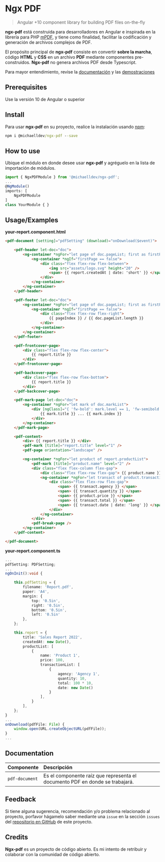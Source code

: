 
# Ngx PDF

> Angular +10 component library for building PDF files on-the-fly

**ngx-pdf** está construida para desarrolladores en Angular e inspirada en la librería para PHP [mPDF](https://mpdf.github.io/), y tiene como finalidad, facilitar la codificación y generación de archivos complejos de PDF.

El propósito principal de **ngx-pdf** consiste en convertir **sobre la marcha**, código **HTML** y **CSS** en un archivo **PDF** mediante componentes pre-construidos.
**Ngx-pdf** no genera archivos PDF desde Typescript.

Para mayor entendimiento, revise la [documentación](https://michaellalavedramunayco.github.io/ngx-pdf) y las [demostraciones](https://michaellalavedramunayco.github.io/ngx-pdf)

## Prerequisites

Use la versión 10 de Angular o superior

## Install

Para usar **ngx-pdf** en su proyecto, realice la instalación usando [npm](https://www.npmjs.com/package/@michaelldev/ngx-pdf):

```cmd
npm i @michaelldev/ngx-pdf --save
```

## How to use

Ubique el módulo en donde desee usar **ngx-pdf** y agréguelo en la lista de importación de módulos.

```typescript
import { NgxPDFModule } from '@michaelldev/ngx-pdf';
...
@NgModule()
imports: [
	NgxPDFModule
]
class YourModule { }

```

## Usage/Examples

**your-report.component.html**

```html
<pdf-document [setting]="pdfSetting" (download)="onDownload($event)">

	<pdf-header let-doc="doc">
		<ng-container *ngFor="let page of doc.pageList; first as firstPage">
			<ng-container *ngIf="firstPage == false">
				<div class="flex flex-row flex-between">
					<img src="assets/logo.svg" height="20" />
					<span> {{ report.createdAt | date: 'short' }} </span>
				</div>
			</ng-container>
		</ng-container>
	</pdf-header>

	<pdf-footer let-doc="doc">
		<ng-container *ngFor="let page of doc.pageList; first as firstPage; index as pageIndex">
			<ng-container *ngIf="firstPage == false">
				<div class="flex flex-row flex-right">
					{{ pageIndex }} / {{ doc.pageList.length }}
				</div>
			</ng-container>
		</ng-container>
	</pdf-footer>

	<pdf-frontcover-page>
		<div class="flex flex-row flex-center">
			{{ report.title }}
		</div>
	</pdf-frontcover-page>

	<pdf-backcover-page>
		<div class="flex flex-row flex-bottom">
			{{ report.title }}
		</div>
	</pdf-backcover-page>

	<pdf-mark-page let-doc="doc">
		<ng-container *ngFor="let mark of doc.markList">
			<div [ngClass]="{ 'fw-bold': mark.level == 1, 'fw-semibold': mark.level == 2, 'fw-regular': mark.level == 3 }">
				{{ mark.title }} ... {{ mark.index }}
			</div>
		</ng-container>
	</pdf-mark-page>

	<pdf-content>
		<div> {{ report.title }} </div>
		<pdf-mark [title]="report.title" level="1" />
		<pdf-page orientation="landscape" />

		<ng-container *ngFor="let product of report.productList">
			<pdf-mark [title]="product.name" level="2" />
			<div class="flex flex-column flex-gap">
				<div class="flex flex-row flex-gap"> {{ product.name }} </div>
				<ng-container *ngFor="let transact of product.transactionList">
					<div class="flex flex-row flex-gap">
						<span> {{ transact.agency }} </span>
						<span> {{ transact.quantity }} </span>
						<span> {{ product.price }} </span>
						<span> {{ transact.total }} </span>
						<span> {{ transact.date | date: 'long' }} </span>
					</div>
				</ng-container>
			</div>
			<pdf-break-page />
		</ng-container>
	</pdf-content>

</pdf-document>
```


**your-report.component.ts**

```typescript
...
pdfSetting: PDFSetting;
...
ngOnInit():void {

    this.pdfSetting = {
        filename: 'Report.pdf',
        paper: 'A4',
        margin: {
            top: '0.5in',
            right: '0.5in',
            bottom: '0.5in',
            left: '0.5in'
        },
    };

    this.report = {
        title: 'Sales Report 2022',
        createdAt: new Date(),
        productList: [
            {
                name: 'Product 1',
                price: 100,
                transactionList: [
                    {
                        agency: 'Agency 1',
                        quantity: 10,
                        total: 100 * 10,
                        date: new Date()
                    }
                ],
            }
        ],
    };
}
...
onDownload(pdfFile: File) {
    window.open(URL.createObjectURL(pdfFile));
}
...
```

## Documentation

| Componente | Descripción |
| :--------- | :---------- |
| `pdf-document` | Es el componente raíz que representa el documento PDF en donde se trabajará. |


## Feedback

Si tiene alguna sugerencia, recomendación y/o problema relacionado al proyecto, porfavor hágamelo saber mediante una `issue` en la sección `issues` del [repositorio en GitHub](https://github.com/MichaellAlavedraMunayco/ngx-pdf) de este proyecto.

## Credits

**Ngx-pdf** es un proyecto de código abierto. 
Es mi intento de retribuir y colaborar con la comunidad de código abierto.
